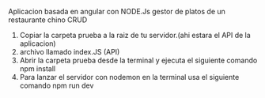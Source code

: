 Aplicacion basada en angular con NODE.Js gestor de platos de un restaurante chino
CRUD


1. Copiar la carpeta prueba a la raiz de tu servidor.(ahi estara el API de la aplicacion)
2. archivo llamado index.JS (API)
3. Abrir la carpeta prueba desde la terminal y ejecuta el siguiente comando
npm install
4. Para lanzar el servidor con nodemon en la terminal usa el siguiente comando
npm run dev
